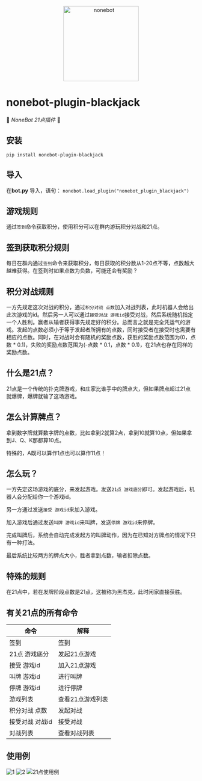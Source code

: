 <p align="center">
  <a href="https://v2.nonebot.dev/"><img src="https://v2.nonebot.dev/logo.png" width="200" height="200" alt="nonebot"></a>
</p>


# nonebot-plugin-blackjack
👾 _NoneBot 21点插件_ 👾
## 安装
`pip install nonebot-plugin-blackjack`


## 导入
在**bot.py** 导入，语句：
`nonebot.load_plugin("nonebot_plugin_blackjack")`

## 游戏规则

  通过`签到`命令获取积分，使用积分可以在群内游玩积分对战和21点。

## 签到获取积分规则

  每日在群内通过`签到`命令来获取积分，每日获取的积分数从1-20点不等，点数越大越难获得。在签到时如果点数为负数，可能还会有奖励？

## 积分对战规则

  一方先规定这次对战的积分，通过`积分对战 点数`加入对战列表，此时机器人会给出此次游戏的id。然后另一人可以通过`接受对战 游戏id`接受对战，然后系统随机指定一个人胜利。赢者从输者获得事先规定好的积分。总而言之就是完全凭运气的游戏。发起的点数必须小于等于发起者所拥有的点数，同时接受者在接受时也需要有相应的点数。同时，在对战时会有随机的奖励点数，获胜的奖励点数范围为(0，点数 * 0.1)，失败的奖励点数范围为(-点数 * 0.1，点数 * 0.1)，在21点也存在同样的奖励点数。

## 什么是21点？

  21点是一个传统的扑克牌游戏，和庄家比谁手中的牌点大，但如果牌点超过21点就爆牌，爆牌就输了这场游戏。

## 怎么计算牌点？

  拿到数字牌就算数字牌的点数，比如拿到2就算2点，拿到10就算10点，但如果拿到J、Q、K那都算10点。

特殊的，A既可以算作1点也可以算作11点！

## 怎么玩？

一方先定这场游戏的底分，来发起游戏。发送`21点 游戏底分`即可。发起游戏后，机器人会分配给你一个游戏id。

另一方通过发送`接受 游戏id`来加入游戏。

加入游戏后通过发送`叫牌 游戏id`来叫牌，发送`停牌 游戏id`来停牌。

完成叫牌后，系统会自动完成发起方的叫牌动作，因为在已知对方牌点的情况下只有一种打法。

最后系统比较两方的牌点大小，胜者拿到点数，输者扣除点数。

## 特殊的规则

在21点中，若在发牌阶段点数是21点，这被称为黑杰克，此时闲家直接获胜。

## 有关21点的所有命令

| 命令            | 解释             |
| --------------- | ---------------- |
| 签到            | 签到             |
| 21点 游戏底分   | 发起21点游戏     |
| 接受 游戏id     | 加入21点游戏     |
| 叫牌 游戏id     | 进行叫牌         |
| 停牌 游戏id     | 进行停牌         |
| 游戏列表        | 查看21点游戏列表 |
| 积分对战 点数   | 发起对战         |
| 接受对战 对战id | 接受对战         |
| 对战列表        | 查看对战列表     |

## 使用例
![1](https://user-images.githubusercontent.com/30517062/157892998-a26db109-c744-479d-b368-36f55167604c.jpg)
![2](https://user-images.githubusercontent.com/30517062/157893004-cd56225c-79d8-4374-97d8-4e760be84362.jpg)
![21点使用例](https://user-images.githubusercontent.com/30517062/157893007-37477e4a-8312-4838-9474-303a27f0228e.jpg)


